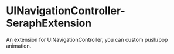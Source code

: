 # UINavigationController-SeraphExtension
An extension for UINavigationController, you can custom push/pop animation. 
